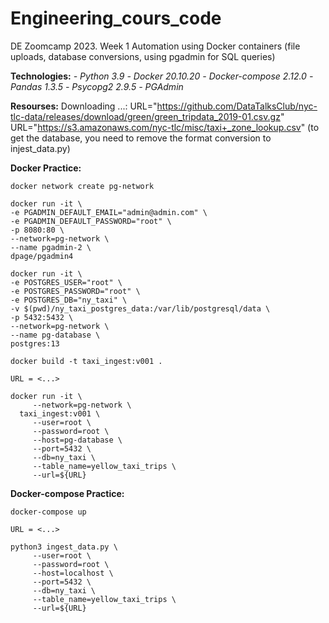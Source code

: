 # Engineering_cours_code
DE Zoomcamp 2023.
Week 1
Automation using Docker containers (file uploads, database conversions, using pgadmin for SQL queries)

**Technologies:**
_- Python 3.9_
_- Docker 20.10.20_
_- Docker-compose 2.12.0_
_- Pandas 1.3.5_
_- Psycopg2 2.9.5_
_- PGAdmin_

**Resourses:**
Downloading ...:
URL="https://github.com/DataTalksClub/nyc-tlc-data/releases/download/green/green_tripdata_2019-01.csv.gz"
URL="https://s3.amazonaws.com/nyc-tlc/misc/taxi+_zone_lookup.csv" (to get the database, you need to remove the format conversion to injest_data.py)

**Docker Practice:**
```
docker network create pg-network

docker run -it \
-e PGADMIN_DEFAULT_EMAIL="admin@admin.com" \
-e PGADMIN_DEFAULT_PASSWORD="root" \
-p 8080:80 \
--network=pg-network \
--name pgadmin-2 \
dpage/pgadmin4

docker run -it \
-e POSTGRES_USER="root" \
-e POSTGRES_PASSWORD="root" \
-e POSTGRES_DB="ny_taxi" \
-v $(pwd)/ny_taxi_postgres_data:/var/lib/postgresql/data \
-p 5432:5432 \
--network=pg-network \
--name pg-database \
postgres:13

docker build -t taxi_ingest:v001 .

URL = <...>

docker run -it \
     --network=pg-network \
  taxi_ingest:v001 \
     --user=root \
     --password=root \
     --host=pg-database \
     --port=5432 \
     --db=ny_taxi \
     --table_name=yellow_taxi_trips \
     --url=${URL}
```

**Docker-compose Practice:**

```
docker-compose up 

URL = <...>

python3 ingest_data.py \
     --user=root \
     --password=root \
     --host=localhost \
     --port=5432 \
     --db=ny_taxi \
     --table_name=yellow_taxi_trips \
     --url=${URL}
```